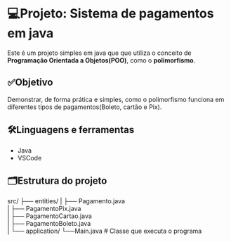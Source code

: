 # 💻Projeto: Sistema de pagamentos em java
Este é um projeto simples em java que que utiliza o conceito de **Programação Orientada a Objetos(POO)**, como o **polimorfismo**.

## ✅Objetivo
Demonstrar, de forma prática e simples, como o polimorfismo funciona em diferentes tipos de pagamentos(Boleto, cartão e Pix).

## 🛠️Linguagens e ferramentas
- Java
- VSCode


## 🗂️Estrutura do projeto
src/
├── entities/
|    ├── Pagamento.java            
|    ├── PagamentoPix.java         
|    ├── PagamentoCartao.java     
|    ├── PagamentoBoleto.java      
|
└── application/
     └──Main.java                  # Classe que executa o programa

